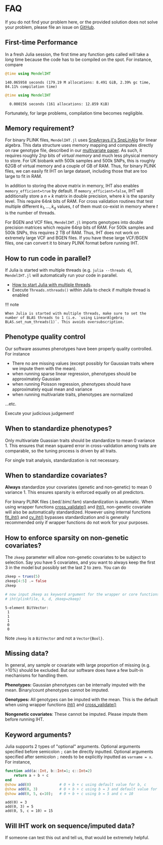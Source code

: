 
# FAQ

If you do not find your problem here, or the provided solution does not solve your problem, please file an issue on [GitHub](https://github.com/OpenMendel/MendelIHT.jl/issues). 

## First-time Performance

In a fresh Julia session, the first time any function gets called will take a *long* time because the code has to be compiled on the spot. For instance, compare



```julia
@time using MendelIHT
```

    140.065958 seconds (179.19 M allocations: 8.491 GiB, 2.39% gc time, 84.11% compilation time)



```julia
@time using MendelIHT
```

      0.000156 seconds (161 allocations: 12.859 KiB)


Fortunately, for large problems, compilation time becomes negligible. 

## Memory requirement?

For binary PLINK files, `MendelIHT.jl` uses [SnpArrays.jl's SnpLinAlg](https://openmendel.github.io/SnpArrays.jl/latest/#Linear-Algebra) for linear algebra. This data structure uses memory mapping and computes directly on raw genotype file, described in our [multivariate paper](https://www.biorxiv.org/content/10.1101/2021.08.04.455145v2.abstract). As such, it requires roughly $2np$ bits of *virtual memory* and much less physical memory to store. For UK biobank with 500k samples and 500k SNPs, this is roughly 62GB of virtual memory and a couple of GB of RAM. Thus, for binary PLINK files, we can easily fit IHT on large dataset, including those that are too large to fit in RAM.

In addition to storing the above matrix in memory, IHT also enables `memory_efficient=true` by default. If `memory_efficient=false`, IHT will additionally store a $n \times k$ matrix in double precision, where $k$ is the sparsity level. This require $64nk$ bits of RAM. For cross validation routines that test multiple different $k_1, ..., k_q$ values, $t$ of them must co-exist in memory where $t$ is the number of threads. 

For BGEN and VCF files, `MendelIHT.jl` imports genotypes into double precision matrices which require $64np$ bits of RAM. For 500k samples and 500k SNPs, this requires 2 TB of RAM. Thus, IHT does not work on extremely large VCF and BGEN files. If you have these large VCF/BGEN files, one can convert it to binary PLINK format before running IHT.

## How to run code in parallel?

If Julia is started with multiple threads (e.g. `julia --threads 4`), `MendelIHT.jl` will automatically run your code in parallel. 

+ [How to start Julia with multiple threads](https://docs.julialang.org/en/v1/manual/multi-threading/#Starting-Julia-with-multiple-threads).
+ Execute `Threads.nthreads()` within Julia to check if multiple thread is enabled

!!! note

    When Julia is started with multiple threads, make sure to set the number of BLAS threads to 1 (i.e. `using LinearAlgebra; BLAS.set_num_threads(1)`. This avoids oversubscription. 

## Phenotype quality control

Our software assumes phenotypes have been properly quality controlled. For instance

+ There no are missing values (except possibly for Gaussian traits where we impute them with the mean). 
+ when running sparse linear regression, phenotypes should be approximately Gaussian
+ when running Poisson regression, phenotypes should have approximately equal mean and variance
+ when running multivariate traits, phenotypes are normalized

...etc.

Execute your judicious judgement!

## When to standardize phenotypes?

Only multivariate Guassian traits should be standardize to mean 0 variance 1. This ensures that mean squared error in cross-validation among traits are comparable, so the tuning process is driven by all traits.

For single trait analysis, standardization is not necessary.

## When to standardize covariates?

**Always** standardize your covariates (genetic and non-genetic) to mean 0 variance 1. This ensures sparsity is enforced equally on all predictors. 

For binary PLINK files (.bed/.bim/.fam) standardization is automatic. When using wrapper functions [cross_validate()](https://openmendel.github.io/MendelIHT.jl/latest/man/api/#MendelIHT.cross_validate) and [iht()](https://openmendel.github.io/MendelIHT.jl/latest/man/api/#MendelIHT.iht), non-genetic covariate will also be automatically standardized. However using internal functions [fit_iht()](https://openmendel.github.io/MendelIHT.jl/latest/man/api/#MendelIHT.fit_iht) and [cv_iht()](https://openmendel.github.io/MendelIHT.jl/latest/man/api/#MendelIHT.cv_iht) bypasses standardization and is generally recommended only if wrapper functions do not work for your purposes. 

## How to enforce sparsity on non-genetic covariates?

The `zkeep` parameter will allow non-genetic covariates to be subject to selection. Say you have 5 covariates, and you want to always keep the first 3 in the model but possibly set the last 2 to zero. You can do


```julia
zkeep = trues(5)
zkeep[4:5] .= false
zkeep

# now input zkeep as keyword argument for the wrapper or core functions, e.g. 
# iht(plinkfile, k, d, zkeep=zkeep)
```




    5-element BitVector:
     1
     1
     1
     0
     0



Note `zkeep` is a `BitVector` and not a `Vector{Bool}`. 

## Missing data?

In general, any sample or covariate with large proportion of missing (e.g. >10%) should be excluded. But our software does have a few built-in mechanisms for handling them.

**Phenotypes:** Gaussian phenotypes can be internally imputed with the mean. Binary/count phenotypes cannot be imputed.

**Genotypes:** All genotypes can be imputed with the mean. This is the default when using wrapper functions [iht()](https://openmendel.github.io/MendelIHT.jl/latest/man/api/#MendelIHT.iht) and [cross_validate()](https://openmendel.github.io/MendelIHT.jl/latest/man/api/#MendelIHT.cross_validate)

**Nongenetic covariates**: These cannot be imputed. Please impute them before running IHT.

## Keyword arguments?

Julia supports 2 types of "optional" arguments. Optional arguments specified before semicolon `;` can be directly inputted. Optional arguments specified after semicolon `;` needs to be explicitly inputted as `varname = x`. For instance, 


```julia
function add(a::Int, b::Int=1; c::Int=2)
    return a + b + c 
end
@show add(0)             # 0 + b + c using default value for b, c
@show add(0, 3)          # 0 + b + c using b = 3 and default value for c
@show add(0, 5, c=10);   # 0 + b + c using b = 5 and c = 10
```

    add(0) = 3
    add(0, 3) = 5
    add(0, 5, c = 10) = 15


## Will IHT work on sequence/imputed data?

If someone can test this out and tell us, that would be extremely helpful.
